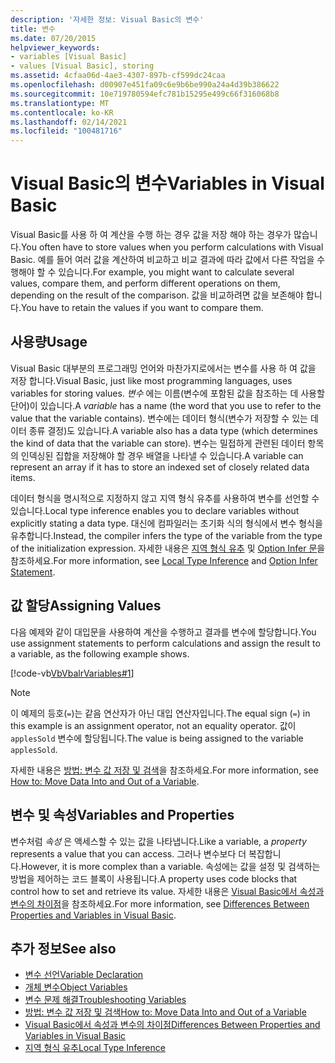 ```yaml
---
description: '자세한 정보: Visual Basic의 변수'
title: 변수
ms.date: 07/20/2015
helpviewer_keywords:
- variables [Visual Basic]
- values [Visual Basic], storing
ms.assetid: 4cfaa06d-4ae3-4307-897b-cf599dc24caa
ms.openlocfilehash: d00907e451fa09c6e9b6be990a24a4d39b386622
ms.sourcegitcommit: 10e719780594efc781b15295e499c66f316068b8
ms.translationtype: MT
ms.contentlocale: ko-KR
ms.lasthandoff: 02/14/2021
ms.locfileid: "100481716"
---
```

# <a name="variables-in-visual-basic"></a><span data-ttu-id="f236a-103">Visual Basic의 변수</span><span class="sxs-lookup"><span data-stu-id="f236a-103">Variables in Visual Basic</span></span>

<span data-ttu-id="f236a-104">Visual Basic를 사용 하 여 계산을 수행 하는 경우 값을 저장 해야 하는 경우가 많습니다.</span><span class="sxs-lookup"><span data-stu-id="f236a-104">You often have to store values when you perform calculations with Visual Basic.</span></span> <span data-ttu-id="f236a-105">예를 들어 여러 값을 계산하여 비교하고 비교 결과에 따라 값에서 다른 작업을 수행해야 할 수 있습니다.</span><span class="sxs-lookup"><span data-stu-id="f236a-105">For example, you might want to calculate several values, compare them, and perform different operations on them, depending on the result of the comparison.</span></span> <span data-ttu-id="f236a-106">값을 비교하려면 값을 보존해야 합니다.</span><span class="sxs-lookup"><span data-stu-id="f236a-106">You have to retain the values if you want to compare them.</span></span>  
  
## <a name="usage"></a><span data-ttu-id="f236a-107">사용량</span><span class="sxs-lookup"><span data-stu-id="f236a-107">Usage</span></span>  

 <span data-ttu-id="f236a-108">Visual Basic 대부분의 프로그래밍 언어와 마찬가지로에서는 변수를 사용 하 여 값을 저장 합니다.</span><span class="sxs-lookup"><span data-stu-id="f236a-108">Visual Basic, just like most programming languages, uses variables for storing values.</span></span> <span data-ttu-id="f236a-109">*변수* 에는 이름(변수에 포함된 값을 참조하는 데 사용할 단어)이 있습니다.</span><span class="sxs-lookup"><span data-stu-id="f236a-109">A *variable* has a name (the word that you use to refer to the value that the variable contains).</span></span> <span data-ttu-id="f236a-110">변수에는 데이터 형식(변수가 저장할 수 있는 데이터 종류 결정)도 있습니다.</span><span class="sxs-lookup"><span data-stu-id="f236a-110">A variable also has a data type (which determines the kind of data that the variable can store).</span></span> <span data-ttu-id="f236a-111">변수는 밀접하게 관련된 데이터 항목의 인덱싱된 집합을 저장해야 할 경우 배열을 나타낼 수 있습니다.</span><span class="sxs-lookup"><span data-stu-id="f236a-111">A variable can represent an array if it has to store an indexed set of closely related data items.</span></span>  
  
 <span data-ttu-id="f236a-112">데이터 형식을 명시적으로 지정하지 않고 지역 형식 유추를 사용하여 변수를 선언할 수 있습니다.</span><span class="sxs-lookup"><span data-stu-id="f236a-112">Local type inference enables you to declare variables without explicitly stating a data type.</span></span> <span data-ttu-id="f236a-113">대신에 컴파일러는 초기화 식의 형식에서 변수 형식을 유추합니다.</span><span class="sxs-lookup"><span data-stu-id="f236a-113">Instead, the compiler infers the type of the variable from the type of the initialization expression.</span></span> <span data-ttu-id="f236a-114">자세한 내용은 [지역 형식 유추](local-type-inference.md) 및 [Option Infer 문](../../../language-reference/statements/option-infer-statement.md)을 참조하세요.</span><span class="sxs-lookup"><span data-stu-id="f236a-114">For more information, see [Local Type Inference](local-type-inference.md) and [Option Infer Statement](../../../language-reference/statements/option-infer-statement.md).</span></span>  
  
## <a name="assigning-values"></a><span data-ttu-id="f236a-115">값 할당</span><span class="sxs-lookup"><span data-stu-id="f236a-115">Assigning Values</span></span>  

 <span data-ttu-id="f236a-116">다음 예제와 같이 대입문을 사용하여 계산을 수행하고 결과를 변수에 할당합니다.</span><span class="sxs-lookup"><span data-stu-id="f236a-116">You use assignment statements to perform calculations and assign the result to a variable, as the following example shows.</span></span>  
  
 [!code-vb[VbVbalrVariables#1](~/samples/snippets/visualbasic/VS_Snippets_VBCSharp/VbVbalrVariables/VB/Class1.vb#1)]  
  
> [!NOTE]
> <span data-ttu-id="f236a-117">이 예제의 등호(`=`)는 같음 연산자가 아닌 대입 연산자입니다.</span><span class="sxs-lookup"><span data-stu-id="f236a-117">The equal sign (`=`) in this example is an assignment operator, not an equality operator.</span></span> <span data-ttu-id="f236a-118">값이 `applesSold` 변수에 할당됩니다.</span><span class="sxs-lookup"><span data-stu-id="f236a-118">The value is being assigned to the variable `applesSold`.</span></span>  
  
 <span data-ttu-id="f236a-119">자세한 내용은 [방법: 변수 값 저장 및 검색](how-to-move-data-into-and-out-of-a-variable.md)을 참조하세요.</span><span class="sxs-lookup"><span data-stu-id="f236a-119">For more information, see [How to: Move Data Into and Out of a Variable](how-to-move-data-into-and-out-of-a-variable.md).</span></span>  
  
## <a name="variables-and-properties"></a><span data-ttu-id="f236a-120">변수 및 속성</span><span class="sxs-lookup"><span data-stu-id="f236a-120">Variables and Properties</span></span>  

 <span data-ttu-id="f236a-121">변수처럼 *속성* 은 액세스할 수 있는 값을 나타냅니다.</span><span class="sxs-lookup"><span data-stu-id="f236a-121">Like a variable, a *property* represents a value that you can access.</span></span> <span data-ttu-id="f236a-122">그러나 변수보다 더 복잡합니다.</span><span class="sxs-lookup"><span data-stu-id="f236a-122">However, it is more complex than a variable.</span></span> <span data-ttu-id="f236a-123">속성에는 값을 설정 및 검색하는 방법을 제어하는 코드 블록이 사용됩니다.</span><span class="sxs-lookup"><span data-stu-id="f236a-123">A property uses code blocks that control how to set and retrieve its value.</span></span> <span data-ttu-id="f236a-124">자세한 내용은 [Visual Basic에서 속성과 변수의 차이점](../procedures/differences-between-properties-and-variables.md)을 참조하세요.</span><span class="sxs-lookup"><span data-stu-id="f236a-124">For more information, see [Differences Between Properties and Variables in Visual Basic](../procedures/differences-between-properties-and-variables.md).</span></span>  
  
## <a name="see-also"></a><span data-ttu-id="f236a-125">추가 정보</span><span class="sxs-lookup"><span data-stu-id="f236a-125">See also</span></span>

- [<span data-ttu-id="f236a-126">변수 선언</span><span class="sxs-lookup"><span data-stu-id="f236a-126">Variable Declaration</span></span>](variable-declaration.md)
- [<span data-ttu-id="f236a-127">개체 변수</span><span class="sxs-lookup"><span data-stu-id="f236a-127">Object Variables</span></span>](object-variables.md)
- [<span data-ttu-id="f236a-128">변수 문제 해결</span><span class="sxs-lookup"><span data-stu-id="f236a-128">Troubleshooting Variables</span></span>](troubleshooting-variables.md)
- [<span data-ttu-id="f236a-129">방법: 변수 값 저장 및 검색</span><span class="sxs-lookup"><span data-stu-id="f236a-129">How to: Move Data Into and Out of a Variable</span></span>](how-to-move-data-into-and-out-of-a-variable.md)
- [<span data-ttu-id="f236a-130">Visual Basic에서 속성과 변수의 차이점</span><span class="sxs-lookup"><span data-stu-id="f236a-130">Differences Between Properties and Variables in Visual Basic</span></span>](../procedures/differences-between-properties-and-variables.md)
- [<span data-ttu-id="f236a-131">지역 형식 유추</span><span class="sxs-lookup"><span data-stu-id="f236a-131">Local Type Inference</span></span>](local-type-inference.md)
